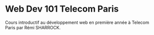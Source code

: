 # Web Dev 101 Telecom Paris

Cours introductif au développement web en première année à Telecom Paris par Rémi SHARROCK.



